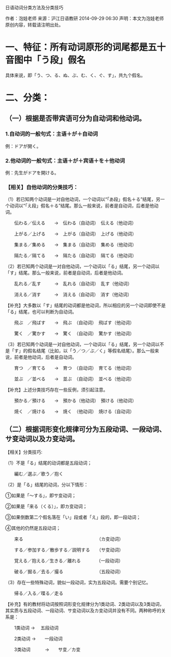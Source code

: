 日语动词分类方法及分类技巧

作者：泡娃老师 
来源：沪江日语教研 2014-09-29 06:30
声明：本文为泡娃老师原创内容，转载请注明出处。

# 一、特征：所有动词原形的词尾都是五十音图中「う段」假名
具体来说，即「う、つ、る、ぬ、ぶ、む、く、ぐ、す」，共九个假名。

# 二、分类：

## （一）根据是否带宾语可分为自动词和他动词。

### 1.自动词的一般句式：主语＋が＋自动词

例：ドアが開く。

### 2.他动词的一般句式：主语＋が＋宾语＋を＋他动词

例：先生がドアを開ける。

### 【相关】自他动词的分类技巧：

（1）若已知两个动词是一对自他动词，一个动词以“「あ段」假名＋る”结尾，另一个动词以“「え段」假名＋る”结尾。那么一般来说，前者是自动词，后者是他动词。

　　伝わる／伝える　　→　伝わる（自动词）　伝える（他动词）

　　上がる／上げる　　→　上がる（自动词）　上げる（他动词）

　　集まる／集める　　→　集まる（自动词）　集める（他动词）

　　隔たる／隔てる　　→　隔たる（自动词）　隔てる（他动词）

（2）若已知两个动词是一对自他动词，一个动词以「る」结尾，另一个动词以「す」结尾。那么一般来说，前者是自动词，后者是他动词。

　　乱れる／乱す　　　→　乱れる（自动词）　乱す（他动词）

　　消える／消す　　　→　消える（自动词）　消す（他动词）

【补充】大多数以「す」结尾的动词都是他动词，所以相应的另一个动词即使不是「る」结尾，也可以判断为自动词。

　　飛ぶ　／飛ばす　　→　飛ぶ　（自动词）　飛ばす（他动词）

　　驚く　／驚かす　　→　驚く　（自动词）　驚かす（他动词）

（3）若已知两个动词是一对自他动词，一个动词以「る」结尾，另一个动词以不是「す」的假名结尾（比如，以「う／つ／ぶ／く」等假名结尾）。那么一般来说，前者是他动词，后者是自动词。

　　育つ　／育てる　　→　育つ　（自动词）　育てる（他动词）

　　並ぶ　／並べる　　→　並ぶ　（自动词）　並べる（他动词）

【补充】上述分类技巧存在一些反例，须引起注意。

　　預かる／預ける　　→　預かる（他动词）　預ける（他动词）

　　焼く　／焼ける　　→　焼く　（他动词）　焼ける（自动词）

## （二）根据词形变化规律可分为五段动词、一段动词、サ变动词以及カ变动词。

【相关】分类技巧:

（1）不是「る」结尾的动词都是五段动词；

　　編む／選ぶ／歌う／抱く

（2）是「る」结尾的动词，分以下情形：

①如果是「～する」，即サ变动词；

②如果是「来る（くる）」，即カ变动词；

③如果倒数第二个假名落在「い」段或者「え」段的，即一段动词；

④其他的仍然是五段动词；

　　来る　　　　　　　　　　　　　　　　　（カ变动词）

　　する／参加する／散歩する／説明する　　（サ变动词）

　　覚える／抱える／生きる／離れる　　　　（一段动词）

　　破る／掘る／去る／撮る　　　　　　　　（五段动词）

（3）存在一些特殊动词，貌似一段动词，实为五段动词。需要个别记忆。

　　帰る／入る／喋る／走る

【补充】有的教材将动词按照词形变化规律分为1类动词、2类动词以及3类动词，其实质与五段动词、一段动词、サ变动词以及カ变动词并没有不同。两种称呼的关系是：

　　1类动词         →　  五段动词

　　2类动词         →　　一段动词

　　3类动词　　　   →　　サ变／カ变
